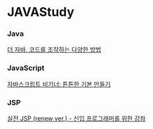# JAVAStudy

### Java
[더 자바, 코드를 조작하는 다양한 방법](https://www.inflearn.com/course/the-java-code-manipulation)

### JavaScript
[자바스크립트 비기너: 튼튼한 기본 만들기](https://www.inflearn.com/course/%EC%9E%90%EB%B0%94%EC%8A%A4%ED%81%AC%EB%A6%BD%ED%8A%B8-%EB%B9%84%EA%B8%B0%EB%84%88)

### JSP
[실전 JSP (renew ver.) - 신입 프로그래머를 위한 강좌](https://www.inflearn.com/course/%EC%8B%A4%EC%A0%84-jsp_renew/dashboard)

